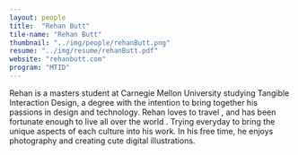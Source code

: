 ```yaml
---
layout: people
title:  "Rehan Butt"
tile-name: "Rehan Butt"
thumbnail: "../img/people/rehanButt.png"
resume: "../img/resume/rehanButt.pdf"
website: "rehanbutt.com"
program: "MTID"
---
```


Rehan is a masters student at Carnegie Mellon University studying Tangible Interaction Design, a degree with the intention to bring together his passions in design <span class="emoji emoji-palette"></span> and technology.<span class="emoji emoji-computer"></span> Rehan loves to travel <span class="emoji emoji-airplane"></span>, and has been fortunate enough to live all over the world <span class="emoji emoji-globe_asia"></span>. Trying everyday to bring the unique aspects of each culture into his work. In his free time, he enjoys photography <span class="emoji emoji-camera"></span> and creating cute digital illustrations.<span class="emoji emoji-penguin_head"></span>